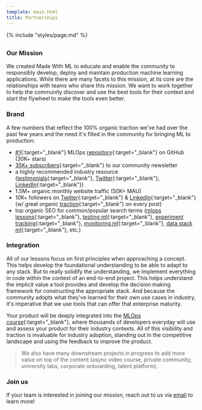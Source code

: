 ```yaml
---
template: main.html
title: Partnerships
---
```


{% include "styles/page.md" %}

##

### Our Mission

We created Made With ML to educate and enable the community to responsibly develop, deploy and maintain production machine learning applications. While there are many facets to this mission, at its core are the relationships with teams who share this mission. We want to work together to help the community discover and use the best tools for their context and start the flywheel to make the tools even better.

### Brand

A few numbers that reflect the 100% organic traction we've had over the past few years and the need it's filled in the community for bringing ML to production:

- [&#35;1](https://github.com/topics/mlops){:target="_blank"} MLOps [repository](https://github.com/GokuMohandas/made-with-ml){:target="_blank"} on GitHub (30K+ stars)
- [35K+ subscribers](https://newsletter.madewithml.com/){:target="_blank"} to our community newsletter
- a highly recommended industry resource ([testimonials](https://madewithml.com/#wall-of-love){:target="_blank"}, [Twitter](https://twitter.com/GokuMohandas/status/1409487532882989058){:target="_blank"}, [LinkedIn](https://www.linkedin.com/feed/update/urn:li:activity:6815254111030792192/){:target="_blank"})
- 1.5M+ organic monthly website traffic (50K+ MAU)
- 10K+ followers on [Twitter](https://twitter.com/GokuMohandas){:target="_blank"} & [LinkedIn](https://linkedin.com/in/goku){:target="_blank"} (w/ great organic [traction](https://twitter.com/GokuMohandas/status/1409487532882989058){:target="_blank"} on every post)
- top organic SEO for common/popular search terms ([mlops lessons](https://www.google.com/search?q=mlops+lessons){:target="_blank"}, [testing ml](https://www.google.com/search?q=testing+ml){:target="_blank"}, [experiment tracking](https://www.google.com/search?q=experiment+tracking+ml){:target="_blank"}, [monitoring ml](https://www.google.com/search?q=monitoring+ml){:target="_blank"}, [data stack ml](https://www.google.com/search?q=data+stack+for+ml){:target="_blank"}, etc.)

### Integration

All of our lessons focus on first principles when approaching a concept. This helps develop the foundational understanding to be able to adapt to any stack. But to really solidify the understanding, we implement everything in code within the context of an end-to-end project. This helps understand the implicit value a tool provides and develop the decision making framework for constructing the appropriate stack. And because the community adopts what they've learned for their own use cases in industry, it's imperative that we use tools that can offer that enterprise maturity.

<!-- > While ML stacks are contextual (tasks, constraints, team, maturity), we believe that a standard ML stack will emerge over time that will cater to the majority of use cases (with the flexibility to cater to the long tail of contexts). We want to work with these teams to help accelerate the progress towards this. -->

Your product will be deeply integrated into the [MLOps course](https://madewithml.com/#mlops){:target="_blank"}, where thousands of developers everyday will use and assess your product for their industry contexts. All of this visibility and traction is invaluable for industry adoption, standing out in the competitive landscape and using the feedback to improve the product.

> We also have many downstream projects in progress to add more value on top of the content (async video course, private community, university labs, corporate onboarding, talent platform).

### Join us

If your team is interested in joining our mission, reach out to us via <a href="mailto:goku@madewithml.com" target="_blank">email</a> to learn more!
















